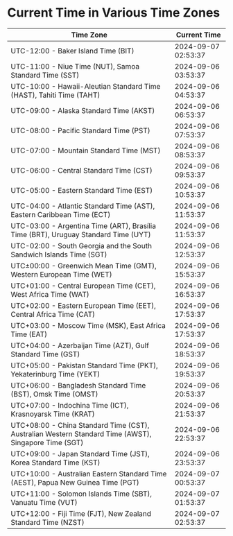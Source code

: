 # Current Time in Various Time Zones

| Time Zone | Current Time |
|-----------|--------------|
| UTC-12:00 - Baker Island Time (BIT) | 2024-09-07 02:53:37 |
| UTC-11:00 - Niue Time (NUT), Samoa Standard Time (SST) | 2024-09-06 03:53:37 |
| UTC-10:00 - Hawaii-Aleutian Standard Time (HAST), Tahiti Time (TAHT) | 2024-09-06 04:53:37 |
| UTC-09:00 - Alaska Standard Time (AKST) | 2024-09-06 06:53:37 |
| UTC-08:00 - Pacific Standard Time (PST) | 2024-09-06 07:53:37 |
| UTC-07:00 - Mountain Standard Time (MST) | 2024-09-06 08:53:37 |
| UTC-06:00 - Central Standard Time (CST) | 2024-09-06 09:53:37 |
| UTC-05:00 - Eastern Standard Time (EST) | 2024-09-06 10:53:37 |
| UTC-04:00 - Atlantic Standard Time (AST), Eastern Caribbean Time (ECT) | 2024-09-06 11:53:37 |
| UTC-03:00 - Argentina Time (ART), Brasília Time (BRT), Uruguay Standard Time (UYT) | 2024-09-06 11:53:37 |
| UTC-02:00 - South Georgia and the South Sandwich Islands Time (SGT) | 2024-09-06 12:53:37 |
| UTC±00:00 - Greenwich Mean Time (GMT), Western European Time (WET) | 2024-09-06 15:53:37 |
| UTC+01:00 - Central European Time (CET), West Africa Time (WAT) | 2024-09-06 16:53:37 |
| UTC+02:00 - Eastern European Time (EET), Central Africa Time (CAT) | 2024-09-06 17:53:37 |
| UTC+03:00 - Moscow Time (MSK), East Africa Time (EAT) | 2024-09-06 17:53:37 |
| UTC+04:00 - Azerbaijan Time (AZT), Gulf Standard Time (GST) | 2024-09-06 18:53:37 |
| UTC+05:00 - Pakistan Standard Time (PKT), Yekaterinburg Time (YEKT) | 2024-09-06 19:53:37 |
| UTC+06:00 - Bangladesh Standard Time (BST), Omsk Time (OMST) | 2024-09-06 20:53:37 |
| UTC+07:00 - Indochina Time (ICT), Krasnoyarsk Time (KRAT) | 2024-09-06 21:53:37 |
| UTC+08:00 - China Standard Time (CST), Australian Western Standard Time (AWST), Singapore Time (SGT) | 2024-09-06 22:53:37 |
| UTC+09:00 - Japan Standard Time (JST), Korea Standard Time (KST) | 2024-09-06 23:53:37 |
| UTC+10:00 - Australian Eastern Standard Time (AEST), Papua New Guinea Time (PGT) | 2024-09-07 00:53:37 |
| UTC+11:00 - Solomon Islands Time (SBT), Vanuatu Time (VUT) | 2024-09-07 01:53:37 |
| UTC+12:00 - Fiji Time (FJT), New Zealand Standard Time (NZST) | 2024-09-07 02:53:37 |
